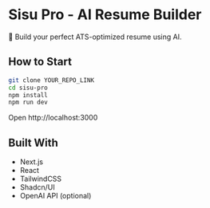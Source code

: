 # Sisu Pro - AI Resume Builder

🚀 Build your perfect ATS-optimized resume using AI.

## How to Start

```bash
git clone YOUR_REPO_LINK
cd sisu-pro
npm install
npm run dev
```

Open http://localhost:3000

## Built With
- Next.js
- React
- TailwindCSS
- Shadcn/UI
- OpenAI API (optional)